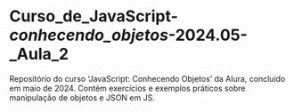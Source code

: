 # Curso_de_JavaScript-_conhecendo_objetos_-2024.05-_Aula_2
Repositório do curso ‘JavaScript: Conhecendo Objetos’ da Alura, concluído em maio de 2024. Contém exercícios e exemplos práticos sobre manipulação de objetos e JSON em JS.
